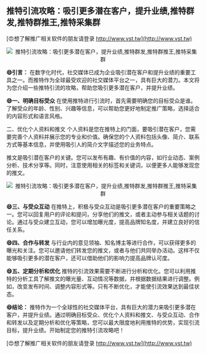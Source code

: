 ## **推特引流攻略：吸引更多潜在客户，提升业绩,推特群发,推特群推王,推特采集群**

[😍想了解推广相关软件的朋友请登录 http://www.vst.tw](http://www.vst.tw)

 <center><img src="https://vst.tw/MP4/tuiguang/png/4.png" alt="推特引流攻略：吸引更多潜在客户，提升业绩,推特群发,推特群推王,推特采集群"></center>

**😄引言：**
在数字化时代，社交媒体已成为企业吸引潜在客户和提升业绩的重要工具之一。而推特作为全球最受欢迎的社交媒体平台之一，具有巨大的潜力。本文将为您介绍一些推特引流的攻略，帮助您吸引更多潜在客户，并提升业绩。

**😄一、明确目标受众**
在使用推特进行引流时，首先需要明确您的目标受众是谁。了解受众的年龄、性别、兴趣等信息，可以帮助您更好地制定推广策略，选择适合的内容形式和语言风格。

二、优化个人资料和推文
个人资料是您在推特上的门面，要吸引潜在客户，您需要完善个人资料并展示您的专业和价值。确保您的个人资料包括头像、简介、联系方式等基本信息，并使用吸引人的简介文字描述您的业务特点。

推文是吸引潜在客户的关键。您可以发布有趣、有价值的内容，如行业动态、案例分析、技术分享等。同时，注意使用相关的标签和关键词，以便更多人能够发现您的推文。

 <center><img src="https://vst.tw/MP4/tuiguang/png/3.png" alt="推特引流攻略：吸引更多潜在客户，提升业绩,推特群发,推特群推王,推特采集群"></center>

**😄三、与受众互动**
在推特上，积极与受众互动是吸引更多潜在客户的重要策略之一。您可以回复用户的评论和提问，分享他们的推文，或者主动参与相关话题的讨论。通过与受众建立互动，您可以增加曝光度，提高品牌知名度，并建立良好的信任关系。

**😄四、合作与转发**
与行业内的意见领袖、知名博主等进行合作，可以获得更多的曝光和关注。您可以邀请他们转发您的推文，或者与他们共同举办活动。这样不仅能够吸引更多的潜在客户，还可以借助他们的影响力提高品牌认可度。

**😄五、定期分析和优化**
推特的引流效果需要不断进行分析和优化。您可以利用推特的分析工具了解推文的曝光量、互动情况等数据，并根据数据结果进行调整。例如，改变发布时间、调整内容形式等。只有不断优化，才能使引流效果达到最佳状态。

**😄结论：**
推特作为一个全球性的社交媒体平台，具有巨大的潜力来吸引更多潜在客户，并提升业绩。通过明确目标受众、优化个人资料和推文、与受众互动、合作和转发以及定期分析和优化等策略，您可以最大限度地利用推特的优势，实现引流目标，提升业绩。开始制定您的推特引流攻略吧！

[😍想了解推广相关软件的朋友请登录 http://www.vst.tw](http://www.vst.tw)



